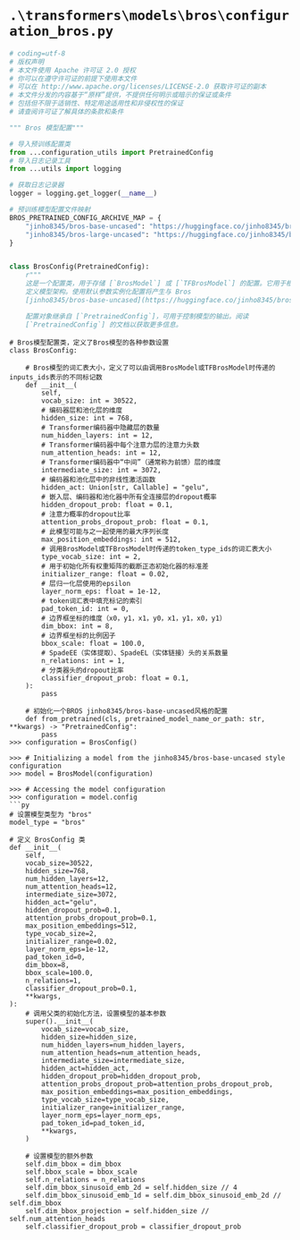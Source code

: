 # `.\transformers\models\bros\configuration_bros.py`

```py
# coding=utf-8
# 版权声明
# 本文件使用 Apache 许可证 2.0 授权
# 你可以在遵守许可证的前提下使用本文件
# 可以在 http://www.apache.org/licenses/LICENSE-2.0 获取许可证的副本
# 本文件分发的内容基于“原样”提供，不提供任何明示或暗示的保证或条件
# 包括但不限于适销性、特定用途适用性和非侵权性的保证
# 请查阅许可证了解具体的条款和条件

""" Bros 模型配置"""

# 导入预训练配置类
from ...configuration_utils import PretrainedConfig
# 导入日志记录工具
from ...utils import logging

# 获取日志记录器
logger = logging.get_logger(__name__)

# 预训练模型配置文件映射
BROS_PRETRAINED_CONFIG_ARCHIVE_MAP = {
    "jinho8345/bros-base-uncased": "https://huggingface.co/jinho8345/bros-base-uncased/blob/main/config.json",
    "jinho8345/bros-large-uncased": "https://huggingface.co/jinho8345/bros-large-uncased/blob/main/config.json",
}


class BrosConfig(PretrainedConfig):
    r"""
    这是一个配置类，用于存储 [`BrosModel`] 或 [`TFBrosModel`] 的配置。它用于根据指定的参数实例化 Bros 模型，
    定义模型架构。使用默认参数实例化配置将产生与 Bros
    [jinho8345/bros-base-uncased](https://huggingface.co/jinho8345/bros-base-uncased) 架构相似的配置。

    配置对象继承自 [`PretrainedConfig`]，可用于控制模型的输出。阅读
    [`PretrainedConfig`] 的文档以获取更多信息。
```  
    # Bros模型配置类，定义了Bros模型的各种参数设置
    class BrosConfig:
    
        # Bros模型的词汇表大小，定义了可以由调用BrosModel或TFBrosModel时传递的inputs_ids表示的不同标记数
        def __init__(
            self,
            vocab_size: int = 30522,
            # 编码器层和池化层的维度
            hidden_size: int = 768,
            # Transformer编码器中隐藏层的数量
            num_hidden_layers: int = 12,
            # Transformer编码器中每个注意力层的注意力头数
            num_attention_heads: int = 12,
            # Transformer编码器中“中间”（通常称为前馈）层的维度
            intermediate_size: int = 3072,
            # 编码器和池化层中的非线性激活函数
            hidden_act: Union[str, Callable] = "gelu",
            # 嵌入层、编码器和池化器中所有全连接层的dropout概率
            hidden_dropout_prob: float = 0.1,
            # 注意力概率的dropout比率
            attention_probs_dropout_prob: float = 0.1,
            # 此模型可能与之一起使用的最大序列长度
            max_position_embeddings: int = 512,
            # 调用BrosModel或TFBrosModel时传递的token_type_ids的词汇表大小
            type_vocab_size: int = 2,
            # 用于初始化所有权重矩阵的截断正态初始化器的标准差
            initializer_range: float = 0.02,
            # 层归一化层使用的epsilon
            layer_norm_eps: float = 1e-12,
            # token词汇表中填充标记的索引
            pad_token_id: int = 0,
            # 边界框坐标的维度（x0，y1，x1，y0，x1，y1，x0，y1）
            dim_bbox: int = 8,
            # 边界框坐标的比例因子
            bbox_scale: float = 100.0,
            # SpadeEE（实体提取）、SpadeEL（实体链接）头的关系数量
            n_relations: int = 1,
            # 分类器头的dropout比率
            classifier_dropout_prob: float = 0.1,
        ):
            pass
    
        # 初始化一个BROS jinho8345/bros-base-uncased风格的配置
        def from_pretrained(cls, pretrained_model_name_or_path: str, **kwargs) -> "PretrainedConfig":
            pass
    >>> configuration = BrosConfig()

    >>> # Initializing a model from the jinho8345/bros-base-uncased style configuration
    >>> model = BrosModel(configuration)

    >>> # Accessing the model configuration
    >>> configuration = model.config
    ```py
    # 设置模型类型为 "bros"
    model_type = "bros"

    # 定义 BrosConfig 类
    def __init__(
        self,
        vocab_size=30522,
        hidden_size=768,
        num_hidden_layers=12,
        num_attention_heads=12,
        intermediate_size=3072,
        hidden_act="gelu",
        hidden_dropout_prob=0.1,
        attention_probs_dropout_prob=0.1,
        max_position_embeddings=512,
        type_vocab_size=2,
        initializer_range=0.02,
        layer_norm_eps=1e-12,
        pad_token_id=0,
        dim_bbox=8,
        bbox_scale=100.0,
        n_relations=1,
        classifier_dropout_prob=0.1,
        **kwargs,
    ):
        # 调用父类的初始化方法，设置模型的基本参数
        super().__init__(
            vocab_size=vocab_size,
            hidden_size=hidden_size,
            num_hidden_layers=num_hidden_layers,
            num_attention_heads=num_attention_heads,
            intermediate_size=intermediate_size,
            hidden_act=hidden_act,
            hidden_dropout_prob=hidden_dropout_prob,
            attention_probs_dropout_prob=attention_probs_dropout_prob,
            max_position_embeddings=max_position_embeddings,
            type_vocab_size=type_vocab_size,
            initializer_range=initializer_range,
            layer_norm_eps=layer_norm_eps,
            pad_token_id=pad_token_id,
            **kwargs,
        )

        # 设置模型的额外参数
        self.dim_bbox = dim_bbox
        self.bbox_scale = bbox_scale
        self.n_relations = n_relations
        self.dim_bbox_sinusoid_emb_2d = self.hidden_size // 4
        self.dim_bbox_sinusoid_emb_1d = self.dim_bbox_sinusoid_emb_2d // self.dim_bbox
        self.dim_bbox_projection = self.hidden_size // self.num_attention_heads
        self.classifier_dropout_prob = classifier_dropout_prob
```